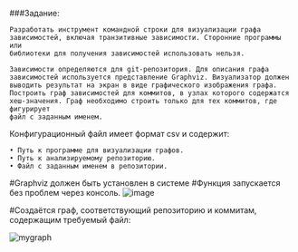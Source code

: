 ###Задание:
```
Разработать инструмент командной строки для визуализации графа 
зависимостей, включая транзитивные зависимости. Сторонние программы или 
библиотеки для получения зависимостей использовать нельзя.

Зависимости определяются для git-репозитория. Для описания графа 
зависимостей используется представление Graphviz. Визуализатор должен 
выводить результат на экран в виде графического изображения графа.
Построить граф зависимостей для коммитов, в узлах которого содержатся 
хеш-значения. Граф необходимо строить только для тех коммитов, где фигурирует 
файл с заданным именем.
```
Конфигурационный файл имеет формат csv и содержит:
```
• Путь к программе для визуализации графов.
• Путь к анализируемому репозиторию.
• Файл с заданным именем в репозитории.
```

#Graphviz должен быть установлен в системе
#Функция запускается без проблем через консоль. 
![image](https://github.com/user-attachments/assets/b108d237-310e-4dcd-865c-685698e003f6)

#Создаётся граф, соответствующий репозиторию и коммитам, содержащим требуемый файл:

![mygraph](https://github.com/user-attachments/assets/143a7af3-455b-4463-836f-e96a8b35667a)

